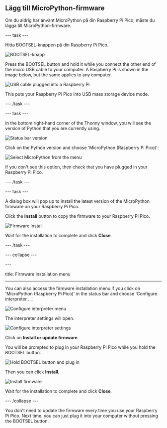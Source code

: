 ## Lägg till MicroPython-firmware

Om du aldrig har använt MicroPython på din Raspberry Pi Pico, måste du lägga till MicroPython-firmware.

\--- task ---

Hitta BOOTSEL-knappen på din Raspberry Pi Pico.

![BOOTSEL-knapp](images/Pico-bootsel.png)

Press the BOOTSEL button and hold it while you connect the other end of the micro USB cable to your computer. A Raspberry Pi is shown in the image below, but the same applies to any computer.

![USB cable plugged into a Raspberry Pi](images/Pico-Raspberry-Pi-4-Plug.png)

This puts your Raspberry Pi Pico into USB mass storage device mode.

\--- /task ---

\--- task ---

In the bottom right-hand corner of the Thonny window, you will see the version of Python that you are currently using.

![Status bar version](images/thonny-status-bar-version.png)

Click on the Python version and choose 'MicroPython (Raspberry Pi Pico)':

![Select MicroPython from the menu](images/thonny-micropython-pico-menu.png)

If you don't see this option, then check that you have plugged in your Raspberry Pi Pico.

\--- /task ---

\--- task ---

A dialog box will pop up to install the latest version of the MicroPython firmware on your Raspberry Pi Pico.

Click the **Install** button to copy the firmware to your Raspberry Pi Pico.

![Firmware install](images/thonny-install-micropython-pico.png)

Wait for the installation to complete and click **Close**.

\--- /task ---

\--- collapse ---

---&#x20;

title: Firmware installation menu

---

You can also access the firmware installation menu if you click on 'MicroPython (Raspberry Pi Pico)' in the status bar and choose 'Configure interpreter ...'.

![Configure interpreter menu](images/thonny-configure-interpreter.png)

The interpreter settings will open.

![Configure interpreter settings](images/thonny-interpreter-settings.png)

Click on **Install or update firmware**.

You will be prompted to plug in your Raspberry Pi Pico while you hold the BOOTSEL button.

![Hold BOOTSEL button and plug in](images/thonny-bootsel.png)

Then you can click **Install**.

![Install firmware](images/thonny-firmware-install.png)

Wait for the installation to complete and click **Close**.

\--- /collapse ---

You don't need to update the firmware every time you use your Raspberry Pi Pico. Next time, you can just plug it into your computer without pressing the BOOTSEL button.
